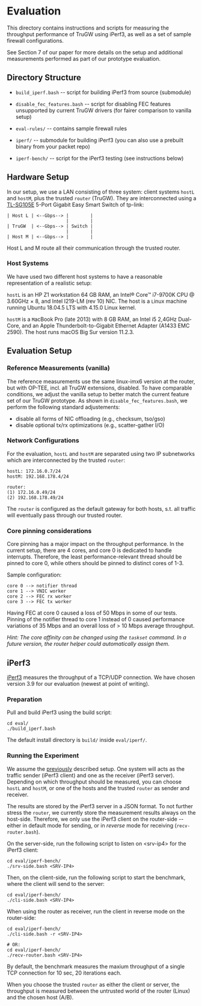 # Evaluation
This directory contains instructions and scripts for measuring the throughput
performance of TruGW using iPerf3, as well as a set of sample firewall configurations.

See Section 7 of our paper for more details on the setup and additional measurements
performed as part of our prototype evaluation.


## Directory Structure
* `build_iperf.bash`          -- script for building iPerf3 from source (submodule)

* `disable_fec_features.bash` -- script for disabling FEC features unsupported by current TruGW drivers (for fairer comparison to vanilla setup)

* `eval-rules/`               -- contains sample firewall rules

* `iperf/`                    -- submodule for building iPerf3 (you can also use a prebuilt binary from your packet repo)

* `iperf-bench/`              -- script for the iPerf3 testing (see instructions below)


## <a name="setup"></a> Hardware Setup
In our setup, we use a LAN consisting of three system:  client systems `hostL` and `hostM`, plus the trusted `router` (TruGW).
They are interconnected using a [TL-SG105E](https://www.tp-link.com/de/business-networking/easy-smart-switch/tl-sg105e/) 5-Port Gigabit Easy Smart Switch of tp-link:
```
| Host L | <--Gbps--> |        |
                      |        |
| TruGW  | <--Gbps--> | Switch |
                      |        |
| Host M | <--Gbps--> |        |
```
Host L and M route all their communication through the trusted router.


### Host Systems
We have used two different host systems to have a reasonable representation of a realistic setup:

`hostL` is an HP Z1 workstation 64 GB RAM, an Intel® Core™ i7-9700K CPU @ 3.60GHz × 8, and Intel I219-LM (rev 10) NIC.
The host is a `L`inux machine running Ubuntu 18.04.5 LTS with 4.15.0 Linux kernel.

`hostM` is a `M`acBook Pro (late 2013) with 8 GB RAM, an Intel i5 2,4GHz Dual-Core, and an Apple Thunderbolt-to-Gigabit Ethernet Adapter (A1433 EMC 2590).
The host runs macOS Big Sur version 11.2.3.


## Evaluation Setup

### Reference Measurements (vanilla)
The reference measurements use the same linux-imx6 version at the router, but with OP-TEE, incl. all TruGW extensions, disabled.
To have comparable conditions, we adjust the vanilla setup to better match the current feature set of our TruGW prototype.
As shown in `disable_fec_features.bash`, we perform the following standard adjustements:
* disable all forms of NIC offloading (e.g., checksum, tso/gso)
* disable optional tx/rx optimizations (e.g., scatter-gather I/O)



### Network Configurations
For the evaluation, `hostL` and `hostM` are separated using two IP subnetworks which are interconnected by the trusted `router`:
```
hostL: 172.16.0.7/24
hostM: 192.168.178.4/24

router:
(1) 172.16.0.49/24
(2) 192.168.178.49/24
```
The `router` is configured as the default gateway for both hosts, s.t. all traffic will eventually pass through our trusted router.

### Core pinning considerations
Core pinning has a major impact on the throughput performance.
In the current setup, there are 4 cores, and core 0 is dedicated to handle interrupts.
Therefore, the least performance-relevant thread should be pinned to core 0, while others should be pinned to distinct cores of 1-3.

Sample configuration:
```
core 0 --> notifier thread
core 1 --> VNIC worker
core 2 --> FEC rx worker
core 3 --> FEC tx worker
```
Having FEC at core 0 caused a loss of 50 Mbps in some of our tests.
Pinning of the notifier thread to core 1 instead of 0 caused performance variations of 35 Mbps and an overall loss of > 10 Mbps average throughput.

*Hint: The core affinity can be changed using the `taskset` command. In a future version, the router helper could automatically assign them.*

## iPerf3
[iPerf3](https://iperf.fr/) measures the throughput of a TCP/UDP connection. We have chosen version 3.9 for our evaluation (newest at point of writing).

### Preparation
Pull and build iPerf3 using the build script:
```
cd eval/
./build_iperf.bash
```
The default install directory is `build/` inside `eval/iperf/`.

### Running the Experiment
We assume the [previously](#setup) described setup.
One system will acts as the traffic sender (iPerf3 client) and one as the receiver (iPerf3 server).
Depending on which throughput should be measured, you can choose `hostL` and `hostM`, or one of the hosts and the trusted `router` as sender and receiver.

The results are stored by the iPerf3 server in a JSON format.
To not further stress the `router`, we currently store the measurement results always on the host-side.
Therefore, we only use the iPerf3 client on the router-side -- either in default mode for sending, or in _reverse_ mode for receiving (`recv-router.bash`).


On the server-side, run the following script to listen on \<srv-ip4\> for the iPerf3 client:
```
cd eval/iperf-bench/
./srv-side.bash <SRV-IP4>
```

Then, on the client-side, run the following script to start the benchmark, where the client will send to the server:
```
cd eval/iperf-bench/
./cli-side.bash <SRV-IP4>
```

When using the router as receiver, run the client in reverse mode on the router-side:
```
cd eval/iperf-bench/
./cli-side.bash -r <SRV-IP4>

# OR:
cd eval/iperf-bench/
./recv-router.bash <SRV-IP4>
```

By default, the benchmark measures the maxium throughput of a single TCP connection for 10 sec, 20 iterations each.

When you choose the trusted `router` as either the client or server, the throughput is measured between the untrusted world of the router (Linux) and the chosen host (A/B).

